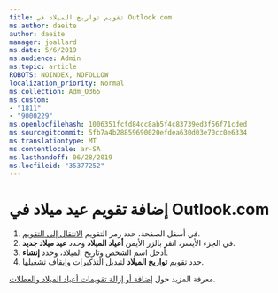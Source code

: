 ```yaml
---
title: تقويم تواريخ الميلاد في Outlook.com
ms.author: daeite
author: daeite
manager: joallard
ms.date: 5/6/2019
ms.audience: Admin
ms.topic: article
ROBOTS: NOINDEX, NOFOLLOW
localization_priority: Normal
ms.collection: Adm_O365
ms.custom:
- "1811"
- "9000229"
ms.openlocfilehash: 1006351fcfd84cc8ab5f4c83739ed3f56f71cded
ms.sourcegitcommit: 5fb7a4b28859690020efdea630d03e70cc0e6334
ms.translationtype: MT
ms.contentlocale: ar-SA
ms.lasthandoff: 06/28/2019
ms.locfileid: "35377252"
---
```

# <a name="add-a-birthday-calendar-in-outlookcom"></a>إضافة تقويم عيد ميلاد في Outlook.com

1. في أسفل الصفحة، حدد رمز التقويم [الانتقال إلى التقويم](https://outlook.live.com/mail/calendar).
1. في الجزء الأيسر، انقر بالزر الأيمن **أعياد الميلاد** وحدد **عيد ميلاد جديد**.
1. أدخل اسم الشخص وتاريخ الميلاد، وحدد **إنشاء**.
1. حدد تقويم **تواريخ الميلاد** لتبديل التذكيرات وإيقاف تشغيلها.

معرفة المزيد حول [إضافة أو إزالة تقويمات أعياد الميلاد والعطلات](https://support.office.com/article/b8e636da-fda8-413f-940e-68396efa49a6).